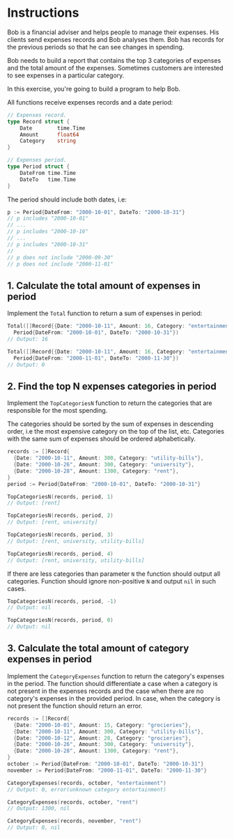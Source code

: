 # Instructions

Bob is a financial adviser and helps people to manage their expenses. His clients send expenses records and Bob analyses them. Bob has records for the previous periods so that he can see changes in spending.

Bob needs to build a report that contains the top 3 categories of expenses and the total amount of the expenses. Sometimes customers are interested to see expenses in a particular category.

In this exercise, you're going to build a program to help Bob.

All functions receive expenses records and a date period:
```go
// Expenses record.
type Record struct {
	Date        time.Time
	Amount      float64
	Category    string
}

// Expenses period.
type Period struct {
	DateFrom time.Time
	DateTo   time.Time
}
```

The period should include both dates, i.e:
```go
p := Period{DateFrom: "2000-10-01", DateTo: "2000-10-31"}
// p includes "2000-10-01"
// ...
// p includes "2000-10-16"
// ...
// p includes "2000-10-31"
//
// p does not include "2000-09-30"
// p does not include "2000-11-01"
```

## 1. Calculate the total amount of expenses in period

Implement the `Total` function to return a sum of expenses in period:

```go
Total([]Record{{Date: "2000-10-11", Amount: 16, Category: "entertainment"}},
  Period{DateFrom: "2000-10-01", DateTo: "2000-10-31"})
// Output: 16

Total([]Record{{Date: "2000-10-11", Amount: 16, Category: "entertainment"}},
  Period{DateFrom: "2000-11-01", DateTo: "2000-11-30"})
// Output: 0
```

## 2. Find the top N expenses categories in period

Implement the `TopCategoriesN` function to return the categories that are responsible for the most spending.

The categories should be sorted by the sum of expenses in descending order, i.e the most expensive category on the top of the list, etc. Categories with the same sum of expenses should be ordered alphabetically.

```go
records := []Record{
  {Date: "2000-10-11", Amount: 300, Category: "utility-bills"},
  {Date: "2000-10-26", Amount: 300, Category: "university"},
  {Date: "2000-10-28", Amount: 1300, Category: "rent"},
}
period := Period{DateFrom: "2000-10-01", DateTo: "2000-10-31"}

TopCategoriesN(records, period, 1)
// Output: [rent]

TopCategoriesN(records, period, 2)
// Output: [rent, university]

TopCategoriesN(records, period, 3)
// Output: [rent, university, utility-bills]

TopCategoriesN(records, period, 4)
// Output: [rent, university, utility-bills]
```

If there are less categories than parameter `N` the function should output all categories. Function should ignore non-positive `N` and output `nil` in such cases.

```go
TopCategoriesN(records, period, -1)
// Output: nil

TopCategoriesN(records, period, 0)
// Output: nil
```

## 3. Calculate the total amount of category expenses in period

Implement the `CategoryExpenses` function to return the category's expenses in the period. The function should differentiate a case when a category is not present in the expenses records and the case when there are no category's expenses in the provided period.
In case, when the category is not present the function should return an error.

```go
records := []Record{
  {Date: "2000-10-01", Amount: 15, Category: "grocieries"},
  {Date: "2000-10-11", Amount: 300, Category: "utility-bills"},
  {Date: "2000-10-12", Amount: 28, Category: "grocieries"},
  {Date: "2000-10-26", Amount: 300, Category: "university"},
  {Date: "2000-10-28", Amount: 1300, Category: "rent"},
}
october := Period{DateFrom: "2000-10-01", DateTo: "2000-10-31"}
november := Period{DateFrom: "2000-11-01", DateTo: "2000-11-30"}

CategoryExpenses(records, october, "entertainment")
// Output: 0, error(unknown category entertainment)

CategoryExpenses(records, october, "rent")
// Output: 1300, nil

CategoryExpenses(records, november, "rent")
// Output: 0, nil
```
